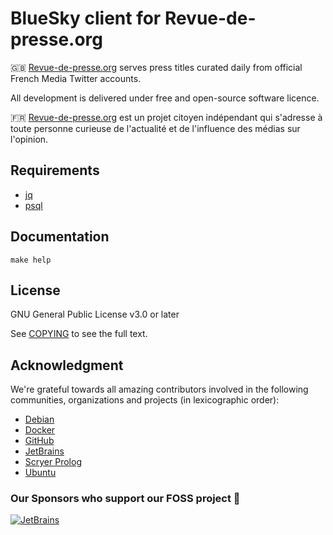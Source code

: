 # BlueSky client for Revue-de-presse.org

:uk: [Revue-de-presse.org](https://github.com/revuedepresse) serves press titles curated daily from official French Media Twitter accounts.

All development is delivered under free and open-source software licence.

:fr: [Revue-de-presse.org](https://github.com/revuedepresse) est un projet citoyen indépendant qui s'adresse à toute personne curieuse de l'actualité et de l'influence des médias sur l'opinion.

## Requirements

 - [jq](https://jqlang.org/)
 - [psql](https://www.postgresql.org/docs/current/app-psql.html)

## Documentation

```
make help
```

## License

GNU General Public License v3.0 or later

See [COPYING](./COPYING) to see the full text.


## Acknowledgment

We're grateful towards all amazing contributors involved in the following  
communities, organizations and projects (in lexicographic order):

  - [Debian](https://www.debian.org/)
  - [Docker](docker.com)
  - [GitHub](https://github.com/)
  - [JetBrains](https://jb.gg/OpenSourceSupport)
  - [Scryer Prolog](https://www.scryer.pl/)
  - [Ubuntu](https://ubuntu.com/)

### Our Sponsors who support our FOSS project 💙

[![JetBrains](../main/assets/sponsors/jetbrains-logo-alt.png?raw=true)](https://jb.gg/OpenSourceSupport)  
